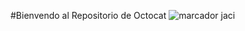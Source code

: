 #Bienvendo al Repositorio de Octocat 
![marcador jaci](https://user-images.githubusercontent.com/62117067/170419055-e866af10-a84e-430a-b85c-43aab17e14fd.jpeg)
